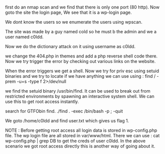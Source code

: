 first do an nmap scan and we find that there is only one port (80 http). Now goto the site the login page, We see that it is a wp-login page.

We dont know the users so we enumerate the users using wpscan.

The site was made by a guy named cold so he must b the admin and we a user named c0ldd.

Now we do the dictionary attack on it using username as c0ldd.

we change the 404.php in themes and add a php reverse shell code there. Now we try trigger the error by checking out various links on the website.

When the error triggers we get a shell. Now we try for priv esc using setuid binaries and we try to locate if we have
anything we can use using : find / -prem -u=s -type f 2>/dev/null

we find the setuid binary /usr/bin/find.
It can be used to break out from restricted environments by spawning an interactive system shell. 
We can use this to get root access instantly.

search for GTFObin find. ./find . -exec  /bin/bash -p \; -quit

We goto /home/c0ldd and find user.txt which gives us flag 1.

NOTE : 
Before getting root access all login data is stored in wp-config.php file. 
The wp login file are all stored in var/www/html. There we can use :
cat wp-config.php | grep DB to get the creds of user c0ldd.
In the above scenario we got root access directly this is another way of going about it.
